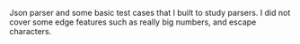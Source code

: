 Json parser and some basic test cases that I built to study parsers. I did not cover some edge features such as really big numbers, and escape characters. 